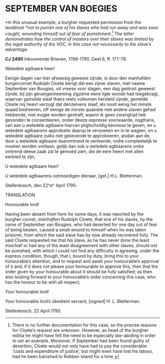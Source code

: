 # SEPTEMBER VAN BOEGIES

*In this unusual example, a burgher requested permission from the landdrost *not *to punish one of his slaves who had run away and was soon caught, wounding himself out of fear of punishment.[^1] The letter demonstrates how the control of masters over their slaves was limited by the legal authority of the VOC, in this case not necessarily to the slave’s advantage.*

**CJ 2490** Inkoomende Brieven, 1789-1790, Deel 6, ff. 177-78.

Weledele agtbaare heer!

Eenige dagen van hier afweesig geweest zijnde, is door den manhafden burgercornet Rudolph Cloete berigt dat een zijner slaven, met naame September van Bougies, uit vreese voor slagen, een dag gedrost geweest zijnde, bij zijn gevangenneeming zigzelve eene ligte wonde had toegebragt, waarvan gemelde slaaf thans reets volkomen hersteld zijnde, gemelde Cloete mij heevt verzogt dat denzelvens slaaf, als nooit eenig het minste quaad bedreeven, off eenige de minste quaestie met andere slaven gehad hebbende, niet mogte worden gestraft, waarin ik geen zwarighijd heb gevonden te consenteeren, onder deeze expresse voorwaarde, nogthans, van aan u weledele agtbaare hiervan pligtschuldig kennisse te geven, en u weledele agtbaarens approbatie daarop te versoeken en in te wagten, en u weledele agtbaare zulks niet gelievende te approbeeren, alsdan aan de, door u weledele agtbaare daaromtrend te verleende, ordre compleetelijk te moeten worden voldaan; gelijk dan ook u weledele agtbaarens ordre omtrend deese zaak zal te gemoed zien, die de eere heevt met allen eerbied te zijn,

U weledele agtbaare heer!

U weledele agtbaarens ootmoedigen dienaar, \[get.\] H.L. Bletterman.

Stellenbosch, den 22^e^ April 1790.

TRANSLATION

Honourable lord!

Having been absent from here for some days, it was reported by the burgher cornet, *manhaften* Rudolph Cloete, that one of his slaves, by the name of September van Bougies, who had deserted for one day out of fear of being beaten, caused a small wound to himself when he was taken prisoner, from which the said slave has by now already recovered fully. The said Cloete requested me that his slave, as he has never done the least mischief or had any of the least disagreement with other slaves, should not be punished, with which I could not find any difficulty in agreeing, under the express condition, though, that I, bound by duty, bring this to your honourable’s attention, and to request and await your honourable’s approval of it and, if it does not please your honourable to approve this, then that the order given by your honourable about it should be fully satisfied; as then also looking forward to your honourable’s order concerning this case, who has the honour to be with all respect,

Your honourable lord!

Your honourable lord’s obedient servant, \[signed\] H. L. Bletterman.

Stellenbosch, 22 April 1790.

[^1]: There is no further documentation for this case, so the precise reasons for Cloete’s request are unknown. However, as head of the burgher militia he might have felt the need to be especially law-abiding in order to set an example. Moreover, if September had been found guilty of desertion, Cloete would not only have had to pay the considerable ‘costs and expenditure of justice’, but might even have lost his labour, had he been banished to Robben Island for a time.